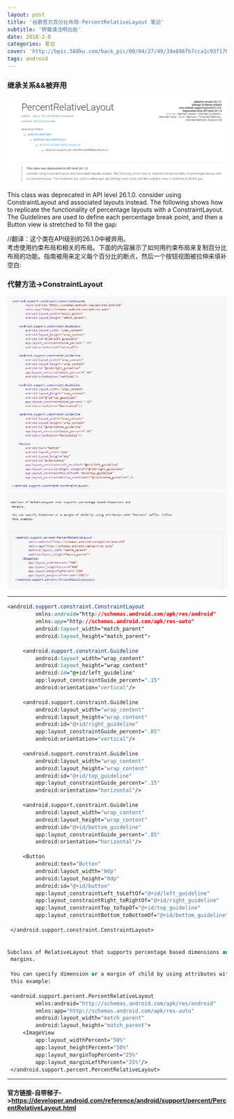 ```yaml
---
layout: post
title: '谷歌官方百分比布局-PercentRelativeLayout 笔记'
subtitle: '转载请注明出处'
date: 2018-2-8
categories: 笔记
cover: 'http://bpic.588ku.com/back_pic/00/04/27/49/34e896fb7cca1c93f170bfafd998913d.jpg'
tags: android
---
```

### 继承关系&&被弃用
![](https://raw.githubusercontent.com/SchnappiJoy/SchnappiJoy.github.io/master/assets/printscreen/percent_relative_layout1.png)

This class was deprecated in API level 26.1.0.
consider using ConstraintLayout and associated layouts instead. The following shows how to replicate the functionality of percentage layouts with a ConstraintLayout. The Guidelines are used to define each percentage break point, and then a Button view is stretched to fill the gap:  

//翻译：这个类在API级别的26.1.0中被弃用。  
考虑使用约束布局和相关的布局。下面的内容展示了如何用约束布局来复制百分比布局的功能。指南被用来定义每个百分比的断点，然后一个按钮视图被拉伸来填补空白:

### 代替方法->ConstraintLayout
![](https://raw.githubusercontent.com/SchnappiJoy/SchnappiJoy.github.io/master/assets/printscreen/percent_relative_layout3.png)
![](https://raw.githubusercontent.com/SchnappiJoy/SchnappiJoy.github.io/master/assets/printscreen/percent_relative_layout2.png)

---

```css
<android.support.constraint.ConstraintLayout
         xmlns:android="http://schemas.android.com/apk/res/android"
         xmlns:app="http://schemas.android.com/apk/res-auto"
         android:layout_width="match_parent"
         android:layout_height="match_parent">

     <android.support.constraint.Guideline
         android:layout_width="wrap_content"
         android:layout_height="wrap_content"
         android:id="@+id/left_guideline"
         app:layout_constraintGuide_percent=".15"
         android:orientation="vertical"/>

     <android.support.constraint.Guideline
         android:layout_width="wrap_content"
         android:layout_height="wrap_content"
         android:id="@+id/right_guideline"
         app:layout_constraintGuide_percent=".85"
         android:orientation="vertical"/>

     <android.support.constraint.Guideline
         android:layout_width="wrap_content"
         android:layout_height="wrap_content"
         android:id="@+id/top_guideline"
         app:layout_constraintGuide_percent=".15"
         android:orientation="horizontal"/>

     <android.support.constraint.Guideline
         android:layout_width="wrap_content"
         android:layout_height="wrap_content"
         android:id="@+id/bottom_guideline"
         app:layout_constraintGuide_percent=".85"
         android:orientation="horizontal"/>

     <Button
         android:text="Button"
         android:layout_width="0dp"
         android:layout_height="0dp"
         android:id="@+id/button"
         app:layout_constraintLeft_toLeftOf="@+id/left_guideline"
         app:layout_constraintRight_toRightOf="@+id/right_guideline"
         app:layout_constraintTop_toTopOf="@+id/top_guideline"
         app:layout_constraintBottom_toBottomOf="@+id/bottom_guideline" />

 </android.support.constraint.ConstraintLayout>

  
Subclass of RelativeLayout that supports percentage based dimensions and
 margins.

 You can specify dimension or a margin of child by using attributes with "Percent" suffix. Follow
 this example:
 
 <android.support.percent.PercentRelativeLayout
         xmlns:android="http://schemas.android.com/apk/res/android"
         xmlns:app="http://schemas.android.com/apk/res-auto"
         android:layout_width="match_parent"
         android:layout_height="match_parent">
     <ImageView
         app:layout_widthPercent="50%"
         app:layout_heightPercent="50%"
         app:layout_marginTopPercent="25%"
         app:layout_marginLeftPercent="25%"/>
 </android.support.percent.PercentRelativeLayout>

````
---
#### 官方链接-自带梯子->https://developer.android.com/reference/android/support/percent/PercentRelativeLayout.html
